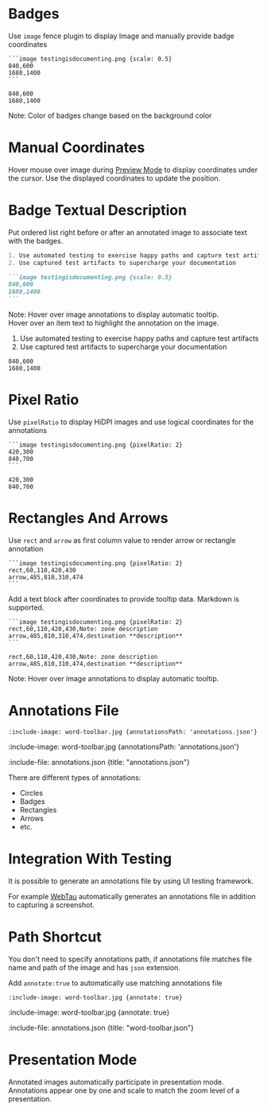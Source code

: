 # Badges

Use `image` fence plugin to display Image and manually provide badge coordinates 

    ```image testingisdocumenting.png {scale: 0.5} 
    840,600
    1680,1400
    ```

```image testingisdocumenting.png {scale: 0.5} 
840,600
1680,1400
```

Note: Color of badges change based on the background color

# Manual Coordinates

Hover mouse over image during [Preview Mode](introduction/getting-started#preview-mode) to display coordinates under the cursor. Use the displayed coordinates to update the position.  

# Badge Textual Description

Put ordered list right before or after an annotated image to associate text with the badges.

````markdown {title: "ordered list markdown example to provide contextual information"}
1. Use automated testing to exercise happy paths and capture test artifacts
2. Use captured test artifacts to supercharge your documentation

```image testingisdocumenting.png {scale: 0.5} 
840,600
1680,1400
```
````

Note: Hover over image annotations to display automatic tooltip. 
\
Hover over an item text to highlight the annotation on the image.


1. Use automated testing to exercise happy paths and capture test artifacts
2. Use captured test artifacts to supercharge your documentation

```image testingisdocumenting.png {scale: 0.5} 
840,600
1680,1400
```

# Pixel Ratio

Use `pixelRatio` to display HiDPI images and use logical coordinates for the annotations

    ```image testingisdocumenting.png {pixelRatio: 2} 
    420,300
    840,700
    ```

```image testingisdocumenting.png {pixelRatio: 2} 
420,300
840,700
```

# Rectangles And Arrows

Use `rect` and `arrow` as first column value to render arrow or rectangle annotation

    ```image testingisdocumenting.png {pixelRatio: 2} 
    rect,60,110,420,430
    arrow,485,810,310,474
    ```

Add a text block after coordinates to provide tooltip data. Markdown is supported.

    ```image testingisdocumenting.png {pixelRatio: 2} 
    rect,60,110,420,430,Note: zone description
    arrow,485,810,310,474,destination **description**
    ```

```image testingisdocumenting.png {pixelRatio: 2} 
rect,60,110,420,430,Note: zone description
arrow,485,810,310,474,destination **description**
```

Note: Hover over image annotations to display automatic tooltip.

# Annotations File

    :include-image: word-toolbar.jpg {annotationsPath: 'annotations.json'}

:include-image: word-toolbar.jpg {annotationsPath: 'annotations.json'}

:include-file: annotations.json {title: "annotations.json"}

There are different types of annotations:
* Circles
* Badges
* Rectangles
* Arrows
* etc.

# Integration With Testing

It is possible to generate an annotations file by using UI testing framework.

For example [WebTau](https://github.com/testingisdocumenting/webtau) automatically generates an annotations file in addition to 
capturing a screenshot. 

# Path Shortcut 

You don't need to specify annotations path, if annotations file matches file name and path of the image and 
has `json` extension.

Add `annotate:true` to automatically use matching annotations file

    :include-image: word-toolbar.jpg {annotate: true}

:include-image: word-toolbar.jpg {annotate: true}

:include-file: annotations.json {title: "word-toolbar.json"}

# Presentation Mode

Annotated images automatically participate in presentation mode. Annotations appear one by one and scale to match the
zoom level of a presentation.
  


